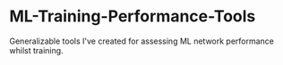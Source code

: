 # ML-Training-Performance-Tools
Generalizable tools I've created for assessing ML network performance whilst training.
